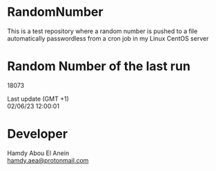 # RandomNumber    
This is a test repository where a random number is pushed to a file automatically passwordless from a cron job in my Linux CentOS server    
# Random Number of the last run   
18073
      
Last update (GMT +1)    
02/06/23 12:00:01
# Developer    
Hamdy Abou El Anein   
hamdy.aea@protonmail.com
